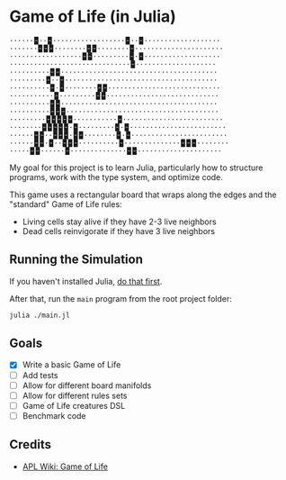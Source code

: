 # Game of Life (in Julia)

```
······🁢··🁢··················🁢··🁢···················
·······🁢🁢🁢········🁢🁢········🁢······················
··················🁢🁢·········🁢·🁢···················
······························🁢····················
··········🁢🁢·······································
·········🁢··🁢······································
··········🁢·🁢········🁢🁢····························
···········🁢·········🁢🁢····························
··········🁢🁢·······································
··········🁢🁢🁢······································
·········🁢🁢🁢🁢🁢···········🁢·························
········🁢🁢🁢🁢🁢·🁢·········🁢·🁢························
······🁢🁢··🁢🁢🁢·🁢🁢········🁢·🁢························
······🁢🁢·🁢··🁢🁢🁢··········🁢··············🁢🁢🁢········
·····🁢🁢······🁢··············🁢🁢·····················
```

My goal for this project is to learn Julia, particularly how to structure
programs, work with the type system, and optimize code.

This game uses a rectangular board that wraps along the edges and the
"standard" Game of Life rules:

  * Living cells stay alive if they have 2-3 live neighbors
  * Dead cells reinvigorate if they have 3 live neighbors

## Running the Simulation

If you haven't installed Julia, [do that first](https://julialang.org/downloads/).

After that, run the `main` program from the root project folder:

```bash
julia ./main.jl
```

## Goals

- [x] Write a basic Game of Life
- [ ] Add tests
- [ ] Allow for different board manifolds
- [ ] Allow for different rules sets
- [ ] Game of Life creatures DSL
- [ ] Benchmark code

## Credits

* [APL Wiki: Game of Life](https://aplwiki.com/GameOfLife)
